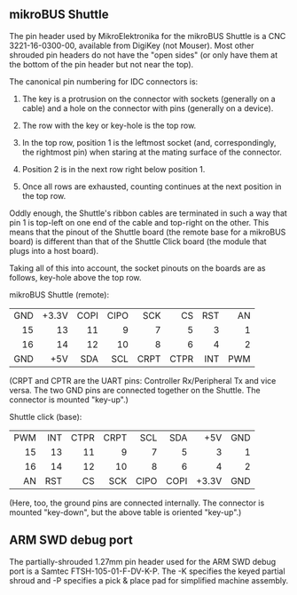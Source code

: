 ## mikroBUS Shuttle

The pin header used by MikroElektronika for the mikroBUS Shuttle is a CNC 3221-16-0300-00, available from DigiKey (not Mouser). Most other shrouded pin headers do not have the "open sides" (or only have them at the bottom of the pin header but not near the top).

The canonical pin numbering for IDC connectors is:

1. The key is a protrusion on the connector with sockets (generally on a cable) and a hole on the connector with pins (generally on a device).

2. The row with the key or key-hole is the top row.

3. In the top row, position 1 is the leftmost socket (and, correspondingly, the rightmost pin) when staring at the mating surface of the connector.

4. Position 2 is in the next row right below position 1.

5. Once all rows are exhausted, counting continues at the next position in the top row.

Oddly enough, the Shuttle's ribbon cables are terminated in such a way that pin 1 is top-left on one end of the cable and top-right on the other. This means that the pinout of the Shuttle board (the remote base for a mikroBUS board) is different than that of the Shuttle Click board (the module that plugs into a host board).

Taking all of this into account, the socket pinouts on the boards are as follows, key-hole above the top row.

mikroBUS Shuttle (remote):

|     |       |      |      |      |      |     |     |
| ---:| -----:| ----:| ----:| ----:| ----:| ---:| ---:|
| GND | +3.3V | COPI | CIPO |  SCK |   CS | RST |  AN |
|  15 |    13 |   11 |    9 |    7 |    5 |   3 |   1 |
|  16 |    14 |   12 |   10 |    8 |    6 |   4 |   2 |
| GND |   +5V |  SDA |  SCL | CRPT | CTPR | INT | PWM |

(CRPT and CPTR are the UART pins: Controller Rx/Peripheral Tx and vice versa. The two GND pins are connected together on the Shuttle. The connector is mounted "key-up".)

Shuttle click (base):

|     |     |      |      |      |      |       |     |
| ---:| ---:| ----:| ----:| ----:| ----:| -----:| ---:|
| PWM | INT | CTPR | CRPT |  SCL |  SDA |   +5V | GND |
|  15 |  13 |   11 |    9 |    7 |    5 |     3 |   1 |
|  16 |  14 |   12 |   10 |    8 |    6 |     4 |   2 |
|  AN | RST |   CS |  SCK | CIPO | COPI | +3.3V | GND |

(Here, too, the ground pins are connected internally. The connector is mounted "key-down", but the above table is oriented "key-up".)

## ARM SWD debug port

The partially-shrouded 1.27mm pin header used for the ARM SWD debug port is a Samtec FTSH-105-01-F-DV-K-P. The -K specifies the keyed partial shroud and -P specifies a pick & place pad for simplified machine assembly.

